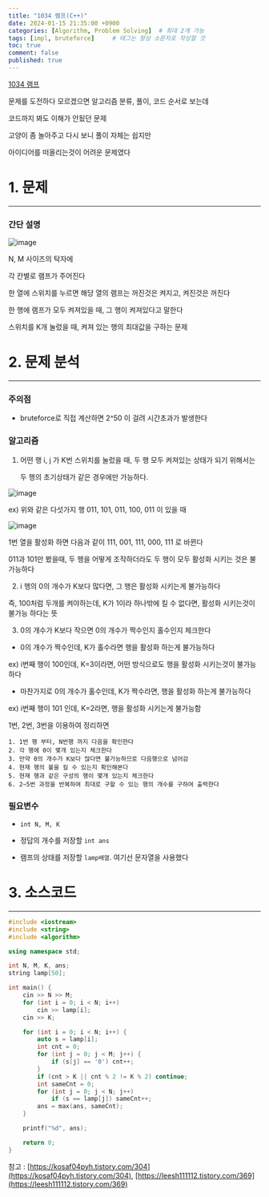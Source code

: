 ```yaml
---
title: "1034 램프(C++)"
date: 2024-01-15 21:35:00 +0900
categories: [Algorithm, Problem Solving]  # 최대 2개 가능
tags: [impl, bruteforce]     # 태그는 항상 소문자로 작성할 것
toc: true
comment: false
published: true
---
```


[1034 램프](https://www.acmicpc.net/problem/1034)

문제를 도전하다 모르겠으면 알고리즘 분류, 풀이, 코드 순서로 보는데

코드까지 봐도 이해가 안됬던 문제

고양이 좀 놀아주고 다시 보니 풀이 자체는 쉽지만

아이디어를 떠올리는것이 어려운 문제였다

# 1. 문제
---
### 간단 설명

![image](https://github.com/jinhg0214/jinhg0214.github.io/assets/70011316/0fc92315-d0ab-43bd-a22f-52d9ae76e279)

N, M 사이즈의 탁자에

각 칸별로 램프가 주어진다

한 열에 스위치를 누르면 해당 열의 램프는 꺼진것은 켜지고, 켜진것은 꺼진다

한 행에 램프가 모두 켜져있을 때, 그 행이 켜져있다고 말한다

스위치를 K개 눌렀을 때, 켜져 있는 행의 최대값을 구하는 문제



# 2. 문제 분석
---
### 주의점
- bruteforce로 직접 계산하면 2^50 이 걸려 시간초과가 발생한다

### 알고리즘
1. 어떤 행 i, j 가 K번 스위치를 눌렀을 때, 두 행 모두 켜져있는 상태가 되기 위해서는

   두 행의 초기상태가 같은 경우에만 가능하다. 

![image](https://github.com/jinhg0214/jinhg0214.github.io/assets/70011316/92d7b37a-ab99-40c1-a7e2-60513ff88b7e)

ex) 위와 같은 다섯가지 행 011, 101, 011, 100, 011 이 있을 때

![image](https://github.com/jinhg0214/jinhg0214.github.io/assets/70011316/bc52500c-3eaf-41dc-84b0-c4d18613e897)


1번 열을 활성화 하면 다음과 같이 111, 001, 111, 000, 111 로 바뀐다

011과 101만 봤을때, 두 행을 어떻게 조작하더라도 두 행이 모두 활성화 시키는 것은 불가능하다

2. i 행의 0의 개수가 K보다 많다면, 그 행은 활성화 시키는게 불가능하다

즉, 100처럼 두개를 켜야하는데, K가 1이라 하나밖에 킬 수 없다면, 활성화 시키는것이 불가능 하다는 뜻

3. 0의 개수가 K보다 작으면 0의 개수가 짝수인지 홀수인지 체크한다

- 0의 개수가 짝수인데, K가 홀수라면 행을 활성화 하는게 불가능하다

ex) i번째 행이 100인데, K=3이라면, 어떤 방식으로도 행을 활성화 시키는것이 불가능하다

- 마찬가지로 0의 개수가 홀수인데, K가 짝수라면, 행을 활성화 하는게 불가능하다

ex) i번째 행이 101 인데, K=2라면, 행을 활성화 시키는게 불가능함

1번, 2번, 3번을 이용하여 정리하면

```
1. 1번 행 부터, N번행 까지 다음을 확인한다
2. 각 행에 0이 몇개 있는지 체크한다
3. 만약 0의 개수가 K보다 많다면 불가능하므로 다음행으로 넘어감
4. 현재 행의 불을 킬 수 있는지 확인해본다
5. 현재 행과 같은 구성의 행이 몇개 있는지 체크한다
6. 2~5번 과정을 반복하여 최대로 구할 수 있는 행의 개수를 구하여 출력한다
```

### 필요변수
- `int N, M, K`

- 정답의 개수를 저장할 `int ans`

- 램프의 상태를 저장할 `lamp배열`. 여기선 문자열을 사용했다

# 3. 소스코드
---
```cpp
#include <iostream>
#include <string>
#include <algorithm>

using namespace std;

int N, M, K, ans;
string lamp[50];

int main() {
	cin >> N >> M;
	for (int i = 0; i < N; i++)
		cin >> lamp[i];
	cin >> K;

	for (int i = 0; i < N; i++) {
		auto s = lamp[i];
		int cnt = 0;
		for (int j = 0; j < M; j++) {
			if (s[j] == '0') cnt++;
		}
		if (cnt > K || cnt % 2 != K % 2) continue;
		int sameCnt = 0;
		for (int j = 0; j < N; j++)
			if (s == lamp[j]) sameCnt++;
		ans = max(ans, sameCnt);
	}

	printf("%d", ans);

	return 0;
}
```

참고 : [https://kosaf04pyh.tistory.com/304](https://kosaf04pyh.tistory.com/304), [https://leesh111112.tistory.com/369](https://leesh111112.tistory.com/369)